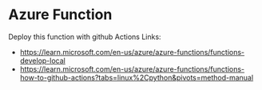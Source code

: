# Azure Function
Deploy this function with github Actions
Links:
- https://learn.microsoft.com/en-us/azure/azure-functions/functions-develop-local
- https://learn.microsoft.com/en-us/azure/azure-functions/functions-how-to-github-actions?tabs=linux%2Cpython&pivots=method-manual
